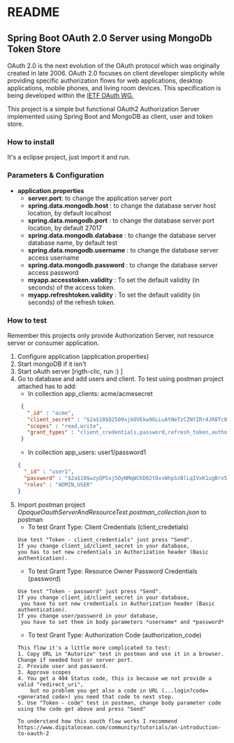 # README

## Spring Boot OAuth 2.0 Server using MongoDb Token Store

OAuth 2.0 is the next evolution of the OAuth protocol which was originally created in late 2006. OAuth 2.0 focuses on client developer simplicity while providing specific authorization flows for web applications, desktop applications, mobile phones, and living room devices. This specification is being developed within the [IETF OAuth WG.](https://www.ietf.org/mailman/listinfo/oauth)

This project is a simple but functional OAuth2 Authorization Server implemented using Spring Boot and MongoDB as client, user and token store. 

### How to install
It's a eclipse project, just import it and run.

### Parameters & Configuration
* **application.properties**
  * **server.port**: to change the application server port
  * **spring.data.mongodb.host** : to change the database server host location, by default localhost
  * **spring.data.mongodb.port** : to change the database server port location, by default 27017
  * **spring.data.mongodb.database** : to change the database server database name, by default test
  * **spring.data.mongodb.username** : to change the database server access username
  * **spring.data.mongodb.password** : to change the database server access password
  * **myapp.accesstoken.validity** : To set the default validity (in seconds) of the access token.
  * **myapp.refreshtoken.validity** : To set the default validity (in seconds) of the refresh token.

### How to test

Remember this projects only provide Authorization Server, not resource server or consumer application.

1. Configure application (application.properties)
2. Start mongoDB if it isn't
3. Start oAuth server [rigth-clic, run  :) ]
4. Go to database and add users and client. To test using postman project attached has to add:
   * In collection app_clients:  acme/acmesecret
   ```json
    {
      "_id" : "acme",
      "client_secret" : "$2a$10$Q2509xjkOVEkw96LLuAtNeTzCZNtIRr4JR8Tc0IykmPYS//046uHa",
      "scopes" : "read,write",
      "grant_types" : "client_credentials,password,refresh_token,authorization_code"
    }
    ```
   * In collection app_users:  user1/password1
    ```json
    {
      "_id" : "user1",
      "password" : "$2a$10$wzyQPSxj5OyNMqWCKD02tOxsWhpSzBlLqIVxK1ugBrx5iGtKJufsG",
      "roles" : "ADMIN,USER"
    }
    ```
5. Import postman project *OpaqueOauthServerAndResourceTest.postman_collection.json* to postman
   * To test Grant Type: Client Credentials (client_credetials)
   ```
   Use test "Token - client_credentials" just press "Send". 
   If you change client_id/client_secret in your database, 
   you has to set new credentials in Authorization header (Basic authentication). 
   ```
   * To test Grant Type: Resource Owner Password Credentials (password)
   ```
   Use test "Token - password" just press "Send". 
   If you change client_id/client_secret in your database, 
    you have to set new credentials in Authorization header (Basic authentication).
   If you change user/password in your database,
    you have to set them in body parameters *username* and *password*
   ```
   * To test Grant Type: Authorization Code (authorization_code)
   ```
   This flow it's a little more complicated to test:
   1. Copy URL in "Autorize" test in postman and use it in a browser. Change if needed host or server port.
   2. Provide user and password.
   3. Approve scopes
   4. You get a 404 Status code, this is because we not provide a valid "redirect_uri", 
       but no problem you get also a code in URL (...login?code=<generated code>) you need that code to next step.
   5. Use "Token - code" test in postman, change body parameter code using the code get above and press "Send"
   
   To understand how this oauth flow works I recommend 
   https://www.digitalocean.com/community/tutorials/an-introduction-to-oauth-2
   
   ```
   
   
   
   
